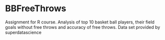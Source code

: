 # BBFreeThrows
Assignment for R course. Analysis of top 10 basket ball players, their field goals without free throws and accuracy of free throws. Data set provided by superdatascience
